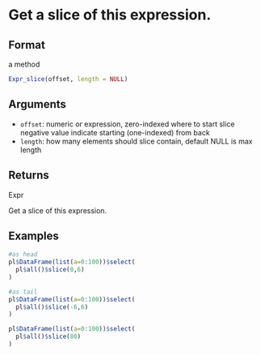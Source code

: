 # Get a slice of this expression.

## Format

a method

```r
Expr_slice(offset, length = NULL)
```

## Arguments

- `offset`: numeric or expression, zero-indexed where to start slice negative value indicate starting (one-indexed) from back
- `length`: how many elements should slice contain, default NULL is max length

## Returns

Expr

Get a slice of this expression.

## Examples

```r
#as head
pl$DataFrame(list(a=0:100))$select(
  pl$all()$slice(0,6)
)

#as tail
pl$DataFrame(list(a=0:100))$select(
  pl$all()$slice(-6,6)
)

pl$DataFrame(list(a=0:100))$select(
  pl$all()$slice(80)
)
```